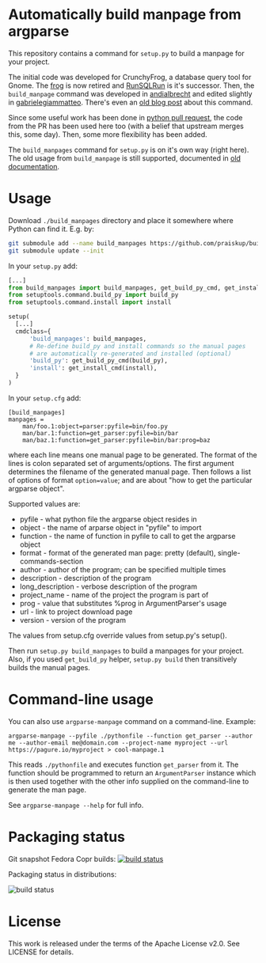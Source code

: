 # Automatically build manpage from argparse

This repository contains a command for `setup.py` to build
a manpage for your project.

The initial code was developed for CrunchyFrog, a database query tool for Gnome.
The [frog] is now retired and [RunSQLRun] is it's successor.  Then, the
`build_manpage` command was developed in [andialbrecht] and edited slightly
in [gabrielegiammatteo].  There's even an [old blog post] about this command.

Since some useful work has been done in [python pull request], the code from the
PR has been used here too (with a belief that upstream merges this, some day).
Then, some more flexibility has been added.

The `build_manpages` command for `setup.py` is on it's own way (right here).
The old usage from `build_manpage` is still supported, documented in
[old documentation](examples/old\_format/README.md).

# Usage

Download `./build_manpages` directory and place it somewhere where Python can
find it.  E.g. by:

```bash
git submodule add --name build_manpages https://github.com/praiskup/build_manpages
git submodule update --init
```

In your `setup.py` add:

```python
[...]
from build_manpages import build_manpages, get_build_py_cmd, get_install_cmd
from setuptools.command.build_py import build_py
from setuptools.command.install import install

setup(
  [...]
  cmdclass={
      'build_manpages': build_manpages,
      # Re-define build_py and install commands so the manual pages
      # are automatically re-generated and installed (optional)
      'build_py': get_build_py_cmd(build_py),
      'install': get_install_cmd(install),
  }
)
```

In your `setup.cfg` add:

```
[build_manpages]
manpages =
    man/foo.1:object=parser:pyfile=bin/foo.py
    man/bar.1:function=get_parser:pyfile=bin/bar
    man/baz.1:function=get_parser:pyfile=bin/bar:prog=baz
```

where each line means one manual page to be generated.  The format of the lines
is colon separated set of arguments/options.  The first argument determines the
filename of the generated manual page.  Then follows a list of options of format
`option=value`;  and are about "how to get the particular argparse object".

Supported values are:

- pyfile - what python file the argparse object resides in
- object - the name of arparse object in "pyfile" to import
- function - the name of function in pyfile to call to get the argparse object
- format - format of the generated man page: pretty (default), single-commands-section
- author - author of the program; can be specified multiple times
- description - description of the program
- long_description - verbose description of the program
- project_name - name of the project the program is part of
- prog - value that substitutes %prog in ArgumentParser's usage
- url - link to project download page
- version - version of the program

The values from setup.cfg override values from setup.py's setup().


Then run `setup.py build_manpages` to build a manpages for your project.  Also,
if you used `get_build_py` helper, `setup.py build` then transitively builds the
manual pages.

# Command-line usage

You can also use `argparse-manpage` command on a command-line. Example:

    argparse-manpage --pyfile ./pythonfile --function get_parser --author me --author-email me@domain.com --project-name myproject --url https://pagure.io/myproject > cool-manpage.1

This reads `./pythonfile` and executes function `get_parser` from it. The function should be programmed to return an `ArgumentParser` instance which is then used together with the other info supplied on the command-line to generate the man page.

See `argparse-manpage --help` for full info.


# Packaging status


Git snapshot Fedora Copr builds: [![build status](https://copr.fedorainfracloud.org/coprs/praiskup/argparse-manpage-ci/package/argparse-manpage/status_image/last_build.png)](https://copr.fedorainfracloud.org/coprs/praiskup/argparse-manpage-ci/)

Packaging status in distributions:

![build status](https://repology.org/badge/vertical-allrepos/argparse-manpage.svg?exclude_unsupported=1&header=argparse-manpage)


# License

This work is released under the terms of the Apache License v2.0.
See LICENSE for details.

[gabrielegiammatteo]: https://github.com/andialbrecht/build\_manpage
[andialbrecht]: https://github.com/andialbrecht/build\_manpage
[frog]: http://crunchyfrog.googlecode.com/svn/
[RunSQLRun]: https://github.com/andialbrecht/runsqlrun
[old blog post]: https://andialbrecht.wordpress.com/2009/03/17/creating-a-man-page-with-distutils-and-optparse/
[python pull request]: https://github.com/python/cpython/pull/1169
